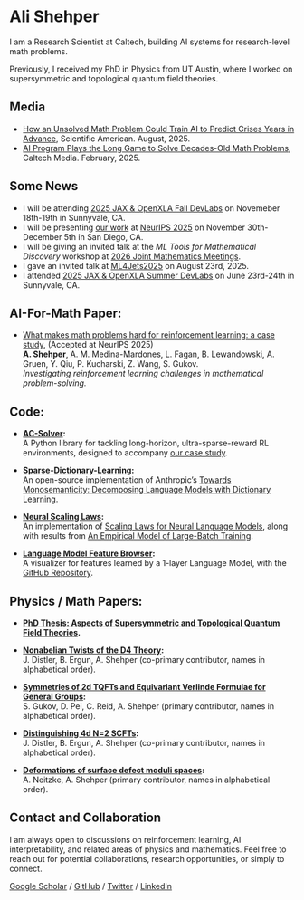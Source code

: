 # Ali Shehper

I am a Research Scientist at Caltech, building AI systems for research-level math problems.

Previously, I received my PhD in Physics from UT Austin, where I worked on supersymmetric and topological quantum field theories.

## Media

- [How an Unsolved Math Problem Could Train AI to Predict Crises Years in Advance](https://www.scientificamerican.com/article/how-this-ai-breakthrough-with-pure-mathematics-and-reinforcement-learning/), Scientific American. August, 2025.
- [AI Program Plays the Long Game to Solve Decades-Old Math Problems](https://www.caltech.edu/about/news/ai-program-plays-the-long-game-to-solve-decades-old-math-problems), Caltech Media. February, 2025.

## Some News

- I will be attending [2025 JAX & OpenXLA Fall DevLabs](https://openxla.org/events/fall_devlab_2025) on Novemeber 18th-19th in Sunnyvale, CA.
- I will be presenting [our work](https://neurips.cc/virtual/2025/poster/118658) at [NeurIPS 2025](https://neurips.cc/) on November 30th-December 5th in San Diego, CA.
- I will be giving an invited talk at the *ML Tools for Mathematical Discovery* workshop at [2026 Joint Mathematics Meetings](https://jointmathematicsmeetings.org/jmm). 
- I gave an invited talk at [ML4Jets2025](https://indico.cern.ch/event/1526677/) on August 23rd, 2025.
- I attended [2025 JAX & OpenXLA Summer DevLabs](https://openxla.org/events/summer_devlab_2025) on June 23rd-24th in Sunnyvale, CA.

## AI-For-Math Paper:

- [What makes math problems hard for reinforcement learning: a case study](https://arxiv.org/abs/2408.15332), (Accepted at NeurIPS 2025)  
  **A. Shehper**, A. M. Medina-Mardones, L. Fagan, B. Lewandowski, A. Gruen, Y. Qiu, P. Kucharski, Z. Wang, S. Gukov.  
  *Investigating reinforcement learning challenges in mathematical problem-solving.*

## Code:

- **[AC-Solver](https://github.com/shehper/AC-Solver):**  
  A Python library for tackling long-horizon, ultra-sparse-reward RL environments, designed to accompany [our case study](https://arxiv.org/abs/2408.15332).
  
- **[Sparse-Dictionary-Learning](https://github.com/shehper/sparse-dictionary-learning):**  
  An open-source implementation of Anthropic’s [Towards Monosemanticity: Decomposing Language Models with Dictionary Learning](https://transformer-circuits.pub/2023/monosemantic-features/index.html).
  
- **[Neural Scaling Laws](https://github.com/shehper/scaling_laws):**  
  An implementation of [Scaling Laws for Neural Language Models](https://arxiv.org/abs/2001.08361), along with results from [An Empirical Model of Large-Batch Training](https://arxiv.org/abs/1812.06162).

- **[Language Model Feature Browser](https://shehper.github.io/feature-interface/):**  
  A visualizer for features learned by a 1-layer Language Model, with the [GitHub Repository](https://github.com/shehper/feature-interface).

## Physics / Math Papers:

- **[PhD Thesis: Aspects of Supersymmetric and Topological Quantum Field Theories](https://repositories.lib.utexas.edu/items/5c4fa949-3c47-450b-847f-6d155e2b57d8).**

- **[Nonabelian Twists of the D4 Theory](https://arxiv.org/abs/2112.10227):**  
  J. Distler, B. Ergun, A. Shehper (co-primary contributor, names in alphabetical order).

- **[Symmetries of 2d TQFTs and Equivariant Verlinde Formulae for General Groups](https://arxiv.org/abs/2111.08032):**  
  S. Gukov, D. Pei, C. Reid, A. Shehper (primary contributor, names in alphabetical order).

- **[Distinguishing 4d N=2 SCFTs](https://arxiv.org/abs/2012.15249):**  
  J. Distler, B. Ergun, A. Shehper (co-primary contributor, names in alphabetical order).

- **[Deformations of surface defect moduli spaces](https://arxiv.org/abs/2011.01970):**  
  A. Neitzke, A. Shehper (primary contributor, names in alphabetical order).

## Contact and Collaboration

I am always open to discussions on reinforcement learning, AI interpretability, and related areas of physics and mathematics. Feel free to reach out for potential collaborations, research opportunities, or simply to connect.

[Google Scholar](https://scholar.google.com/citations?user=FkUMJF4AAAAJ&hl=en&oi=ao) / [GitHub](https://github.com/shehper) / [Twitter](https://twitter.com/AShehper) / [LinkedIn](https://www.linkedin.com/in/ali-shehper/)
